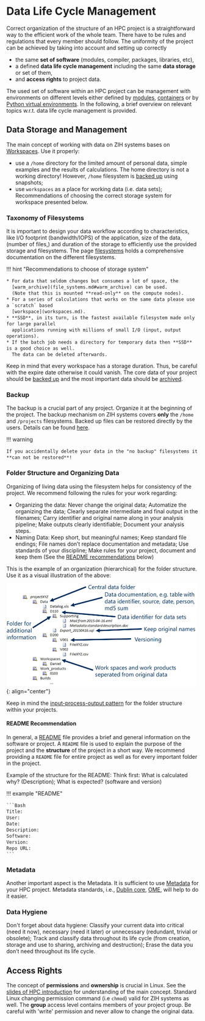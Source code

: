 # Data Life Cycle Management

Correct organization of the structure of an HPC project is a straightforward way to the efficient
work of the whole team. There have to be rules and regulations that every member should follow. The
uniformity of the project can be achieved by taking into account and setting up correctly

* the same **set of software** (modules, compiler, packages, libraries, etc),
* a defined **data life cycle management** including the same **data storage** or set of them,
* and **access rights** to project data.

The used set of software within an HPC project can be management with environments on different
levels either defined by [modules](../software/modules.md), [containers](../software/containers.md)
or by [Python virtual environments](../software/python_virtual_environments.md).
In the following, a brief overview on relevant topics w.r.t. data life cycle management is provided.

## Data Storage and Management

The main concept of working with data on ZIH systems bases on [Workspaces](workspaces.md). Use it
properly:

* use a `/home` directory for the limited amount of personal data, simple examples and the results
  of calculations. The home directory is not a working directory! However, `/home` filesystem is
  [backed up](#backup) using snapshots;
* use `workspaces` as a place for working data (i.e. data sets); Recommendations of choosing the
  correct storage system for workspace presented below.

### Taxonomy of Filesystems

It is important to design your data workflow according to characteristics, like I/O footprint
(bandwidth/IOPS) of the application, size of the data, (number of files,) and duration of the
storage to efficiently use the provided storage and filesystems.
The page [filesystems](file_systems.md) holds a comprehensive documentation on the different
filesystems.

!!! hint "Recommendations to choose of storage system"

    * For data that seldom changes but consumes a lot of space, the
      [warm_archive](file_systems.md#warm_archive) can be used.
      (Note that this is mounted **read-only** on the compute nodes).
    * For a series of calculations that works on the same data please use a `scratch` based
      [workspace](workspaces.md).
    * **SSD**, in its turn, is the fastest available filesystem made only for large parallel
      applications running with millions of small I/O (input, output operations).
    * If the batch job needs a directory for temporary data then **SSD** is a good choice as well.
      The data can be deleted afterwards.

Keep in mind that every workspace has a storage duration. Thus, be careful with the expire date
otherwise it could vanish. The core data of your project should be [backed up](#backup) and the most
important data should be [archived](preservation_research_data.md).

### Backup

The backup is a crucial part of any project. Organize it at the beginning of the project. The
backup mechanism on ZIH systems covers **only** the `/home` and `/projects` filesystems. Backed up
files can be restored directly by the users. Details can be found
[here](file_systems.md#backup-and-snapshots-of-the-file-system).

!!! warning

    If you accidentally delete your data in the "no backup" filesystems it **can not be restored**!

### Folder Structure and Organizing Data

Organizing of living data using the filesystem helps for consistency of the
project. We recommend following the rules for your work regarding:

* Organizing the data: Never change the original data; Automatize the organizing the data; Clearly
  separate intermediate and final output in the filenames; Carry identifier and original name
  along in your analysis pipeline; Make outputs clearly identifiable; Document your analysis
  steps.
* Naming Data: Keep short, but meaningful names; Keep standard file endings; File names
  don’t replace documentation and metadata; Use standards of your discipline; Make rules for your
  project, document and keep them (See the [README recommendations](#readme-recommendation) below)

This is the example of an organization (hierarchical) for the folder structure. Use it as a visual
illustration of the above:

![Organizing_Data-using_file_systems.png](misc/Organizing_Data-using_file_systems.png)
{: align="center"}

Keep in mind the [input-process-output pattern](https://en.wikipedia.org/wiki/IPO_model#Programming)
for the folder structure within your projects.

#### README Recommendation

In general, a [README](https://en.wikipedia.org/wiki/README) file provides a brief and general
information on the software or project. A `README` file is used to explain the purpose of the
project and the **structure** of the project in a short way. We recommend providing a `README` file
for entire project as well as for every important folder in the project.

Example of the structure for the README: Think first: What is calculated why? (Description); What is
expected? (software and version)

!!! example "README"

    ```Bash
    Title:
    User:
    Date:
    Description:
    Software:
    Version:
    Repo URL:
    ```

### Metadata

Another important aspect is the Metadata. It is sufficient to use
[Metadata](preservation_research_data.md#what-are-meta-data) for your HPC project. Metadata
standards, i.e.,
[Dublin core](http://dublincore.org/resources/metadata-basics/),
[OME](https://www.openmicroscopy.org/),
will help to do it easier.

### Data Hygiene

Don't forget about data hygiene: Classify your current data into critical (need it now), necessary
(need it later) or unnecessary (redundant, trivial or obsolete); Track and classify data throughout
its life cycle (from creation, storage and use to sharing, archiving and destruction); Erase the data
you don’t need throughout its life cycle.

## Access Rights

The concept of **permissions** and **ownership** is crucial in Linux. See the
[slides of HPC introduction](../misc/HPC-Introduction.pdf) for understanding of the main concept.
Standard Linux changing permission command (i.e `chmod`) valid for ZIH systems as well. The
**group** access level contains members of your project group. Be careful with 'write' permission
and never allow to change the original data.
